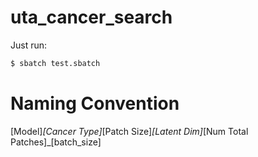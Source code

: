 # uta_cancer_search

Just run:

```bash
$ sbatch test.sbatch
```

# Naming Convention
[Model]_[Cancer Type]_[Patch Size]_[Latent Dim]_[Num Total Patches]_[batch_size]